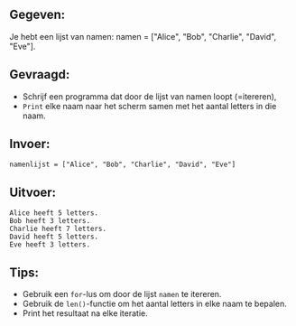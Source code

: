 ## Gegeven:

Je hebt een lijst van namen: namen = ["Alice", "Bob", "Charlie", "David", "Eve"]. 
 

## Gevraagd:

* Schrijf een programma dat door de lijst van namen loopt (=itereren),
* `Print` elke naam naar het scherm samen met het aantal letters in die naam.


## Invoer: 
```
namenlijst = ["Alice", "Bob", "Charlie", "David", "Eve"]

```


## Uitvoer: 
```
Alice heeft 5 letters.
Bob heeft 3 letters.
Charlie heeft 7 letters.
David heeft 5 letters.
Eve heeft 3 letters.

```

## Tips: 
* Gebruik een `for`-lus om door de lijst `namen` te itereren.
* Gebruik de `len()`-functie om het aantal letters in elke naam te bepalen.
* Print het resultaat na elke iteratie.
